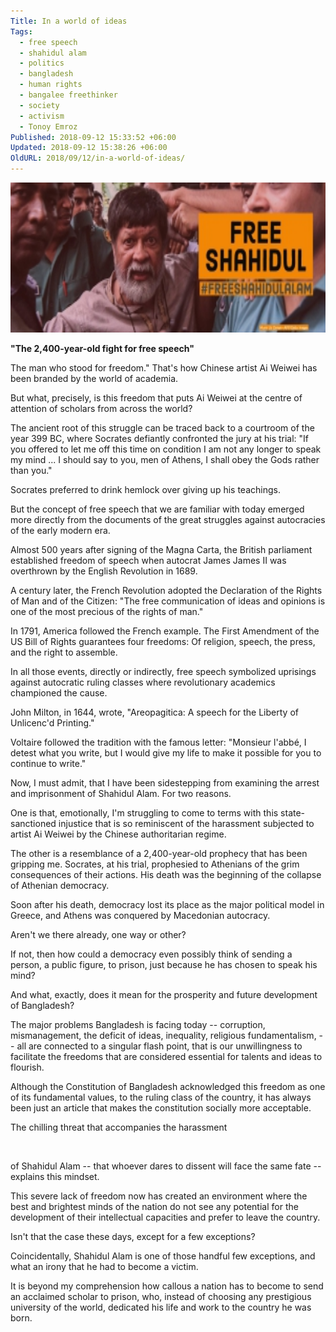 ```yaml
---
Title: In a world of ideas
Tags:
  - free speech
  - shahidul alam
  - politics
  - bangladesh
  - human rights
  - bangalee freethinker
  - society
  - activism
  - Tonoy Emroz
Published: 2018-09-12 15:33:52 +06:00
Updated: 2018-09-12 15:38:26 +06:00
OldURL: 2018/09/12/in-a-world-of-ideas/
---
```


<a href="https://raw.githubusercontent.com/think-mm/enblog-static/web/wp-uploads/2018/09/DkH2i4sVAAAdxuK-1.jpg"><img class="aligncenter wp-image-9514" src="https://raw.githubusercontent.com/think-mm/enblog-static/web/wp-uploads/2018/09/DkH2i4sVAAAdxuK-1-300x111.jpg" alt="" width="648" height="240" /></a>

<strong>"The 2,400-year-old fight for free speech"</strong>

The man who stood for freedom." That's how Chinese artist Ai Weiwei has been branded by the world of academia.

But what, precisely, is this freedom that puts Ai Weiwei at the centre of attention of scholars from across the world?

The ancient root of this struggle can be traced back to a courtroom of the year 399 BC, where Socrates defiantly confronted the jury at his trial: "If you offered to let me off this time on condition I am not any longer to speak my mind ... I should say to you, men of Athens, I shall obey the Gods rather than you."

Socrates preferred to drink hemlock over giving up his teachings.

But the concept of free speech that we are familiar with today emerged more directly from the documents of the great struggles against autocracies of the early modern era.

Almost 500 years after signing of the Magna Carta, the British parliament established freedom of speech when autocrat James James II was overthrown by the English Revolution in 1689.

A century later, the French Revolution adopted the Declaration of the Rights of Man and of the Citizen: "The free communication of ideas and opinions is one of the most precious of the rights of man."

In 1791, America followed the French example. The First Amendment of the US Bill of Rights guarantees four freedoms: Of religion, speech, the press, and the right to assemble.

In all those events, directly or indirectly, free speech symbolized uprisings against autocratic ruling classes where revolutionary academics championed the cause.

John Milton, in 1644, wrote, "Areopagitica: A speech for the Liberty of Unlicenc'd Printing."

Voltaire followed the tradition with the famous letter: "Monsieur l'abbé, I detest what you write, but I would give my life to make it possible for you to continue to write."

Now, I must admit, that I have been sidestepping from examining the arrest and imprisonment of Shahidul Alam. For two reasons.

One is that, emotionally, I'm struggling to come to terms with this state-sanctioned injustice that is so reminiscent of the harassment subjected to artist Ai Weiwei by the Chinese authoritarian regime.

The other is a resemblance of a 2,400-year-old prophecy that has been gripping me. Socrates, at his trial, prophesied to Athenians of the grim consequences of their actions. His death was the beginning of the collapse of Athenian democracy.

Soon after his death, democracy lost its place as the major political model in Greece, and Athens was conquered by Macedonian autocracy.

Aren't we there already, one way or other?

If not, then how could a democracy even possibly think of sending a person, a public figure, to prison, just because he has chosen to speak his mind?

And what, exactly, does it mean for the prosperity and future development of Bangladesh?

The major problems Bangladesh is facing today -- corruption, mismanagement, the deficit of ideas, inequality, religious fundamentalism, -- all are connected to a singular flash point, that is our unwillingness to facilitate the freedoms that are considered essential for talents and ideas to flourish.

Although the Constitution of Bangladesh acknowledged this freedom as one of its fundamental values, to the ruling class of the country, it has always been just an article that makes the constitution socially more acceptable.

The chilling threat that accompanies the harassment

&nbsp;

of Shahidul Alam -- that whoever dares to dissent will face the same fate -- explains this mindset.

This severe lack of freedom now has created an environment where the best and brightest minds of the nation do not see any potential for the development of their intellectual capacities and prefer to leave the country.

Isn't that the case these days, except for a few exceptions?

Coincidentally, Shahidul Alam is one of those handful few exceptions, and what an irony that he had to become a victim.

It is beyond my comprehension how callous a nation has to become to send an acclaimed scholar to prison, who, instead of choosing any prestigious university of the world, dedicated his life and work to the country he was born.
